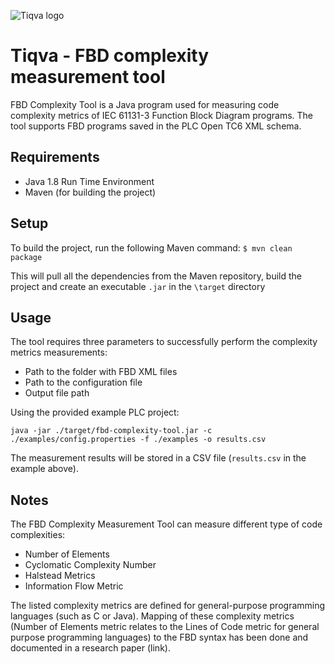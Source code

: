 ![Tiqva logo](http://i.imgur.com/EfBRP9E.png)

# Tiqva - FBD complexity measurement tool

FBD Complexity Tool is a Java program used for measuring code complexity metrics of IEC 61131-3 Function Block Diagram programs. The tool supports FBD programs saved in the PLC Open TC6  XML schema.

## Requirements
  - Java 1.8 Run Time Environment
  - Maven (for building the project)
## Setup
To build the project, run the following Maven  command:
   `$ mvn clean package`

This will pull all the dependencies from the Maven repository, build the project and create an executable `.jar` in the `\target` directory


## Usage


The tool requires three parameters to successfully perform the complexity metrics measurements:
  - Path to the folder with FBD XML files
  - Path to the configuration file
  - Output file path

Using the provided example PLC project:
```
java -jar ./target/fbd-complexity-tool.jar -c ./examples/config.properties -f ./examples -o results.csv
```
The measurement results will be stored in a CSV file (`results.csv` in the example above).

## Notes

The FBD Complexity Measurement Tool can measure different type of code complexities:
  - Number of Elements
  - Cyclomatic Complexity Number
  - Halstead Metrics
  - Information Flow Metric

The listed complexity metrics are defined for general-purpose programming languages (such as C or Java). Mapping of these complexity metrics (Number of Elements metric relates to the Lines of Code metric for general purpose programming languages) to the FBD syntax has been done and documented in a research paper (link).
